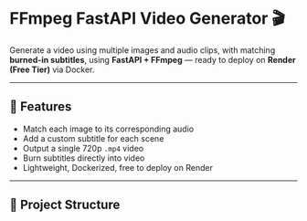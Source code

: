 # FFmpeg FastAPI Video Generator 🎬

Generate a video using multiple images and audio clips, with matching **burned-in subtitles**, using **FastAPI + FFmpeg** — ready to deploy on **Render (Free Tier)** via Docker.

---

## 🚀 Features

- Match each image to its corresponding audio
- Add a custom subtitle for each scene
- Output a single 720p `.mp4` video
- Burn subtitles directly into video
- Lightweight, Dockerized, free to deploy on Render

---

## 📁 Project Structure


